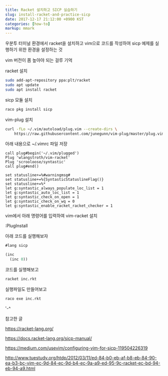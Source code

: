 ```yaml
---
title: Racket 설치하고 SICP 실습하기
slug: install-racket-and-practice-sicp
date: 2017-12-17 21:12:00 +0900 KST
categories: [how-to]
markup: mmark
---
```


우분투 터미널 환경에서 racket을 설치하고 vim으로 코드를 작성하여
sicp 예제를 실행하기 위한 환경을 설정하는 것

vim 버전이 쫌 높아야 되는 걸루 기억

racket 설치

```sh
sudo add-apt-repository ppa:plt/racket
sudo apt update
sudo apt install racket
```

sicp 모듈 설치

```sh
raco pkg install sicp
```

vim-plug 설치

```sh
curl -fLo ~/.vim/autoload/plug.vim --create-dirs \
    https://raw.githubusercontent.com/junegunn/vim-plug/master/plug.vim
```

아래 내용으로 ~/.vimrc 파일 저장

```vim
call plug#begin('~/.vim/plugged')
Plug 'wlangstroth/vim-racket'
Plug 'scrooloose/syntastic'
call plug#end()

set statusline+=%#warningmsg#
set statusline+=%{SyntasticStatuslineFlag()}
set statusline+=%*
let g:syntastic_always_populate_loc_list = 1
let g:syntastic_auto_loc_list = 1
let g:syntastic_check_on_open = 1
let g:syntastic_check_on_wq = 0
let g:syntastic_enable_racket_racket_checker = 1
```

vim에서 아래 명령어를 입력하여 vim-racket 설치

:PlugInstall

아래 코드를 실행해보자

```lisp
#lang sicp

(inc
  (inc 0))
```

코드를 실행해보고

```sh
racket inc.rkt
```

실행파일도 만들어보고

```sh
raco exe inc.rkt
```

'-^

참고한 글

<https://racket-lang.org/>

<https://docs.racket-lang.org/sicp-manual/>

<https://medium.com/usevim/configuring-vim-for-sicp-119504226319>

<http://www.tuestudy.org/htdp/2012/03/11/ed-84-b0-eb-af-b8-eb-84-90-ea-b3-bc-vim-ec-9d-84-ec-9d-b4-ec-9a-a9-ed-95-9c-racket-ec-bd-94-eb-94-a9.html>
